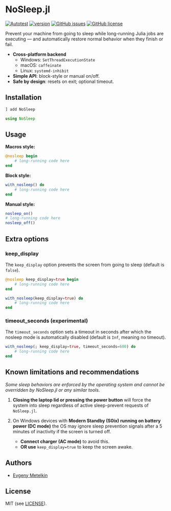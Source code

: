# NoSleep.jl

[![Autotest](https://github.com/hetalang/NoSleep.jl/actions/workflows/ci.yml/badge.svg)](https://github.com/hetalang/NoSleep.jl/actions/workflows/ci.yml)
[![version](https://juliahub.com/docs/General/NoSleep/stable/version.svg)](https://juliahub.com/ui/Packages/General/NoSleep)
[![GitHub issues](https://img.shields.io/github/issues/hetalang/NoSleep.jl.svg)](https://GitHub.com/hetalang/NoSleep.jl/issues/)
[![GitHub license](https://img.shields.io/github/license/hetalang/NoSleep.jl.svg)](https://github.com/hetalang/NoSleep.jl/blob/master/LICENSE)

Prevent your machine from going to sleep while long-running Julia jobs are executing — and automatically restore normal behavior when they finish or fail.

- **Cross-platform backend**  
  - Windows: `SetThreadExecutionState`
  - macOS: `caffeinate`
  - Linux: `systemd-inhibit`
- **Simple API**: block-style or manual on/off.
- **Safe by design**: resets on exit; optional timeout.

## Installation

```julia
] add NoSleep

using NoSleep
```

## Usage

__Macros style:__

```julia
@nosleep begin
    # long-running code here
end
```

__Block style:__

```julia
with_nosleep() do
    # long-running code here
end
```

__Manual style:__

```julia
nosleep_on()
# long-running code here
nosleep_off()
```

## Extra options

### keep_display

The `keep_display` option prevents the screen from going to sleep (default is `false`).

```julia
@nosleep keep_display=true begin
    # long-running code here
end
```

```julia
with_nosleep(keep_display=true) do
    # long-running code here
end
```

### timeout_seconds (experimental)
The `timeout_seconds` option sets a timeout in seconds after which the nosleep mode is automatically disabled (default is `Inf`, meaning no timeout).

```julia
with_nosleep(; keep_display=true, timeout_seconds=600) do
    # long-running code here
end
```

## Known limitations and recommendations

*Some sleep behaviors are enforced by the operating system and cannot be overridden by NoSleep.jl or any similar tools.*

1. **Closing the laptop lid or pressing the power button** will force the system into sleep regardless of active sleep-prevent requests of `NoSleep.jl`.

1. On Windows devices with **Modern Standby (S0ix) running on battery power (DC mode)** the OS may ignore sleep prevention signals after a 5 minutes of inactivity if the screen is turned off.
    - **Connect charger (AC mode)** to avoid this.
    - **OR use** `keep_display=true` to keep the screen awake.

## Authors

- [Evgeny Metelkin](https://metelkin.me)

## License

MIT (see [LICENSE](LICENSE)).

